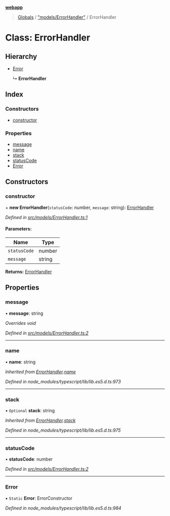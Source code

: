 **[webapp](../README.md)**

> [Globals](../globals.md) / ["models/ErrorHandler"](../modules/_models_errorhandler_.md) / ErrorHandler

# Class: ErrorHandler

## Hierarchy

* [Error](_models_errorhandler_.errorhandler.md#error)

  ↳ **ErrorHandler**

## Index

### Constructors

* [constructor](_models_errorhandler_.errorhandler.md#constructor)

### Properties

* [message](_models_errorhandler_.errorhandler.md#message)
* [name](_models_errorhandler_.errorhandler.md#name)
* [stack](_models_errorhandler_.errorhandler.md#stack)
* [statusCode](_models_errorhandler_.errorhandler.md#statuscode)
* [Error](_models_errorhandler_.errorhandler.md#error)

## Constructors

### constructor

\+ **new ErrorHandler**(`statusCode`: number, `message`: string): [ErrorHandler](_models_errorhandler_.errorhandler.md)

*Defined in [src/models/ErrorHandler.ts:1](https://github.com/BESTUPC/voting-web-app/blob/a4ae6c9/src/models/ErrorHandler.ts#L1)*

#### Parameters:

Name | Type |
------ | ------ |
`statusCode` | number |
`message` | string |

**Returns:** [ErrorHandler](_models_errorhandler_.errorhandler.md)

## Properties

### message

•  **message**: string

*Overrides void*

*Defined in [src/models/ErrorHandler.ts:2](https://github.com/BESTUPC/voting-web-app/blob/a4ae6c9/src/models/ErrorHandler.ts#L2)*

___

### name

•  **name**: string

*Inherited from [ErrorHandler](_models_errorhandler_.errorhandler.md).[name](_models_errorhandler_.errorhandler.md#name)*

*Defined in node_modules/typescript/lib/lib.es5.d.ts:973*

___

### stack

• `Optional` **stack**: string

*Inherited from [ErrorHandler](_models_errorhandler_.errorhandler.md).[stack](_models_errorhandler_.errorhandler.md#stack)*

*Defined in node_modules/typescript/lib/lib.es5.d.ts:975*

___

### statusCode

•  **statusCode**: number

*Defined in [src/models/ErrorHandler.ts:2](https://github.com/BESTUPC/voting-web-app/blob/a4ae6c9/src/models/ErrorHandler.ts#L2)*

___

### Error

▪ `Static` **Error**: ErrorConstructor

*Defined in node_modules/typescript/lib/lib.es5.d.ts:984*
